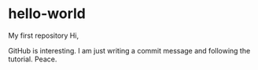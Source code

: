 # hello-world
My first repository
Hi,

GitHub is interesting. I am just writing a commit message and following the tutorial.
Peace.
